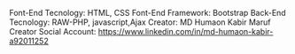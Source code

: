 Font-End Tecnology: HTML, CSS
Font-End Framework: Bootstrap
Back-End Tecnology: RAW-PHP, javascript,Ajax
Creator: MD Humaon Kabir Maruf
Creator Social Account: https://www.linkedin.com/in/md-humaon-kabir-a92011252